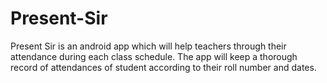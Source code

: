 Present-Sir
===========

Present Sir is an android app which will help teachers through their attendance during each class schedule. The app will keep a thorough record of attendances of student according to their roll number and dates.
